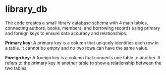# library_db
The code creates a small library database schema with 4 main tables, connecting authors, books, members, and borrowing records using primary and foreign keys to ensure data accuracy and relationships.

**Primary key:**
A primary key is a column that uniquely identifies each row in a table. It cannot be empty and no two rows can have the same value.

**Foreign key:**
A foreign key is a column that connects one table to another. It refers to the primary key in another table to show a relationship between the two tables.
